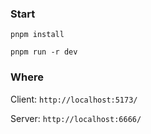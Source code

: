 


### Start 

`pnpm install`

`pnpm run -r dev`


### Where

Client: `http://localhost:5173/`

Server: `http://localhost:6666/`